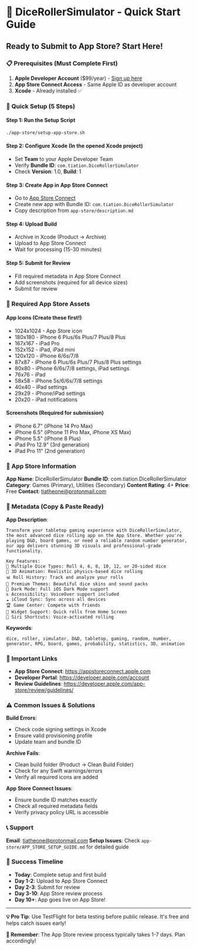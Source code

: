 # 🎲 DiceRollerSimulator - Quick Start Guide

## Ready to Submit to App Store? Start Here!

### 📋 Prerequisites (Must Complete First)
1. **Apple Developer Account** ($99/year) - [Sign up here](https://developer.apple.com/programs/)
2. **App Store Connect Access** - Same Apple ID as developer account
3. **Xcode** - Already installed ✅

### 🚀 Quick Setup (5 Steps)

#### Step 1: Run the Setup Script
```bash
./app-store/setup-app-store.sh
```

#### Step 2: Configure Xcode (In the opened Xcode project)
- Set **Team** to your Apple Developer Team
- Verify **Bundle ID**: `com.tiation.DiceRollerSimulator`
- Check **Version**: 1.0, **Build**: 1

#### Step 3: Create App in App Store Connect
- Go to [App Store Connect](https://appstoreconnect.apple.com)
- Create new app with Bundle ID: `com.tiation.DiceRollerSimulator`
- Copy description from `app-store/description.md`

#### Step 4: Upload Build
- Archive in Xcode (Product → Archive)
- Upload to App Store Connect
- Wait for processing (15-30 minutes)

#### Step 5: Submit for Review
- Fill required metadata in App Store Connect
- Add screenshots (required for all device sizes)
- Submit for review

### 📱 Required App Store Assets

#### App Icons (Create these first!)
- 1024x1024 - App Store icon
- 180x180 - iPhone 6 Plus/6s Plus/7 Plus/8 Plus
- 167x167 - iPad Pro
- 152x152 - iPad, iPad mini
- 120x120 - iPhone 6/6s/7/8
- 87x87 - iPhone 6 Plus/6s Plus/7 Plus/8 Plus settings
- 80x80 - iPhone 6/6s/7/8 settings, iPad settings
- 76x76 - iPad
- 58x58 - iPhone 5s/6/6s/7/8 settings
- 40x40 - iPad settings
- 29x29 - iPhone/iPad settings
- 20x20 - iPad notifications

#### Screenshots (Required for submission)
- iPhone 6.7" (iPhone 14 Pro Max)
- iPhone 6.5" (iPhone 11 Pro Max, iPhone XS Max)
- iPhone 5.5" (iPhone 8 Plus)
- iPad Pro 12.9" (3rd generation)
- iPad Pro 11" (2nd generation)

### 🎯 App Store Information

**App Name**: DiceRollerSimulator
**Bundle ID**: com.tiation.DiceRollerSimulator
**Category**: Games (Primary), Utilities (Secondary)
**Content Rating**: 4+
**Price**: Free
**Contact**: tiatheone@protonmail.com

### 📝 Metadata (Copy & Paste Ready)

**App Description**: 
```
Transform your tabletop gaming experience with DiceRollerSimulator, the most advanced dice rolling app on the App Store. Whether you're playing D&D, board games, or need a reliable random number generator, our app delivers stunning 3D visuals and professional-grade functionality.

Key Features:
🎲 Multiple Dice Types: Roll 4, 6, 8, 10, 12, or 20-sided dice
🎯 3D Animation: Realistic physics-based dice rolling
📊 Roll History: Track and analyze your rolls
🎨 Premium Themes: Beautiful dice skins and sound packs
🌙 Dark Mode: Full iOS Dark Mode support
♿ Accessibility: VoiceOver support included
☁️ iCloud Sync: Sync across all devices
🏆 Game Center: Compete with friends
📱 Widget Support: Quick rolls from Home Screen
🎤 Siri Shortcuts: Voice-activated rolling
```

**Keywords**: 
```
dice, roller, simulator, D&D, tabletop, gaming, random, number, generator, RPG, board, games, probability, statistics, 3D, animation
```

### 🔗 Important Links

- **App Store Connect**: https://appstoreconnect.apple.com
- **Developer Portal**: https://developer.apple.com/account
- **Review Guidelines**: https://developer.apple.com/app-store/review/guidelines/

### ⚠️ Common Issues & Solutions

**Build Errors**:
- Check code signing settings in Xcode
- Ensure valid provisioning profile
- Update team and bundle ID

**Archive Fails**:
- Clean build folder (Product → Clean Build Folder)
- Check for any Swift warnings/errors
- Verify all required icons are added

**App Store Connect Issues**:
- Ensure bundle ID matches exactly
- Check all required metadata fields
- Verify privacy policy URL is accessible

### 📞 Support

**Email**: tiatheone@protonmail.com
**Setup Issues**: Check `app-store/APP_STORE_SETUP_GUIDE.md` for detailed guide

### 🎉 Success Timeline

- **Today**: Complete setup and first build
- **Day 1-2**: Upload to App Store Connect
- **Day 2-3**: Submit for review
- **Day 3-10**: App Store review process
- **Day 10+**: App goes live on App Store!

---

**💡 Pro Tip**: Use TestFlight for beta testing before public release. It's free and helps catch issues early!

**🚨 Remember**: The App Store review process typically takes 1-7 days. Plan accordingly!
